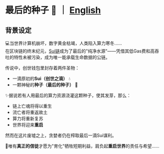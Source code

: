 # 最后的种子 🌱 ｜ [English](https://github.com/404ll/Mutre3/blob/main/README.md)

## 背景设定  

💻当世界计算机崩坏，数字黄金枯竭，人类陷入算力寒冬......  
在区块链的终末纪元，[Sui链](https://sui.io/)成为了最后的"纯净水源"——凭借其低Gas费和高吞吐的特性未被污染，成为唯一能承载生命数据的公链。  

传说中，创世钱包里封存着两件圣物：  
- 一滴原初的**Sui（创世之滴）** 💧 
- 一颗神秘的**种子（最后的种子）**  🌱

✨据说若有人用最后的算力资源浇灌这颗种子，使其发芽，那么：  
- 链上亡魂将得以重生  
- 流亡者将重返故土  
- 算力将重新复苏  
- 世界将迎来**重启**  

然而在这片废墟之上，贪婪者仍在榨取最后一滴Sui谋利。  

🙏唯有**真正的信徒**才愿为"育化"牺牲短期利益，肩负起**重启世界**的责任与希望......  
